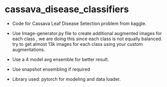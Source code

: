 # cassava_disease_classifiers

- Code for Cassava Leaf Disease Setection problem from kaggle.

- Use Image-generator.py file to create additional augmented images for each class , we are doing this since each class is not equally balanced. 
 try to get almost 13k images for each class using your custom augmentations.
 
 - Use a 4 model avg ensemble for better result.
 
 - Use snapshot ensembling if required

- Library used: pytorch for modeling and data loader.

